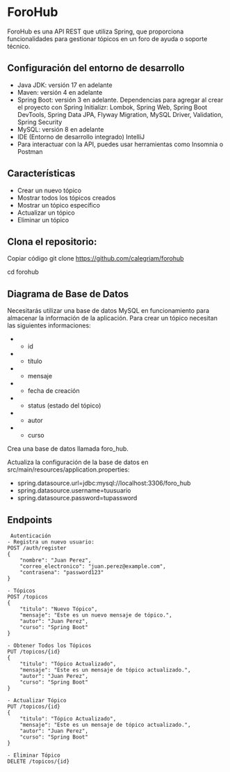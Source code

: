 # **ForoHub**
ForoHub es una  API REST que utiliza Spring, que proporciona funcionalidades para gestionar tópicos en un foro de ayuda o soporte técnico.

## Configuración del entorno de desarrollo
- Java JDK: versión 17 en adelante 
- Maven: versión 4 en adelante
- Spring Boot: versión 3 en adelante. Dependencias para agregar al crear el proyecto con Spring Initializr:
Lombok, Spring Web, Spring Boot DevTools, Spring Data JPA, Flyway Migration, MySQL Driver, Validation, Spring Security 
- MySQL: versión 8 en adelante 
- IDE (Entorno de desarrollo integrado) IntelliJ
- Para interactuar con la API, puedes usar herramientas como Insomnia o Postman

## Características
- Crear un nuevo tópico
- Mostrar todos los tópicos creados
- Mostrar un tópico específico
- Actualizar un tópico
- Eliminar un tópico


## Clona el repositorio:
Copiar código
git clone https://github.com/calegriam/forohub

cd forohub

## Diagrama de Base de Datos

Necesitarás utilizar una base de datos MySQL en funcionamiento para almacenar la información de la aplicación.
Para crear un tópico necesitan las siguientes informaciones:
- - id
- - título
- - mensaje
- - fecha de creación
- - status (estado del tópico)
- - autor
- - curso

Crea una base de datos llamada foro_hub.

Actualiza la configuración de la base de datos en src/main/resources/application.properties:
- spring.datasource.url=jdbc:mysql://localhost:3306/foro_hub
- spring.datasource.username=tuusuario
- spring.datasource.password=tupassword


## Endpoints

```http
 Autenticación
- Registra un nuevo usuario:
POST /auth/register
{
    "nombre": "Juan Perez",
    "correo_electronico": "juan.perez@example.com",
    "contrasena": "password123"
} 

- Tópicos
POST /topicos
{
    "titulo": "Nuevo Tópico",
    "mensaje": "Este es un nuevo mensaje de tópico.",
    "autor": "Juan Perez",
    "curso": "Spring Boot"
}

- Obtener Todos los Tópicos
PUT /topicos/{id}
{
    "titulo": "Tópico Actualizado",
    "mensaje": "Este es un mensaje de tópico actualizado.",
    "autor": "Juan Perez",
    "curso": "Spring Boot"
}

- Actualizar Tópico
PUT /topicos/{id}
{
    "titulo": "Tópico Actualizado",
    "mensaje": "Este es un mensaje de tópico actualizado.",
    "autor": "Juan Perez",
    "curso": "Spring Boot"
}

- Eliminar Tópico
DELETE /topicos/{id}
